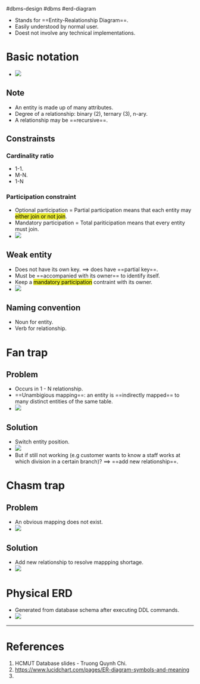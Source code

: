 #dbms-design #dbms #erd-diagram 

- Stands for ==Entity-Realationship Diagram==.
- Easily understood by normal user.
- Doest not involve any technical implementations.
# Basic notation
- ![](Pasted%20image%2020240614104537.png)
## Note
- An entity is made up of many attributes.
- Degree of a relationship: binary (2), ternary (3), n-ary.
- A relationship may be ==recursive==.
## Constrainsts
### Cardinality ratio
- 1-1.
- M-N.
- 1-N
### Participation constraint
- Optional participation = Partial participation means that each entity may <mark style="background: #e4e62d;">either join or not join</mark>.
- Mandatory participation = Total pariticipation means that every entity must join.
- ![](Pasted%20image%2020240614105349.png)
## Weak entity
- Does not have its own key. $\implies$ does have ==partial key==.
- Must be ==accompanied with its owner== to identify itself.
- Keep a <mark style="background: #e4e62d;">mandatory participation</mark> contraint with its owner.
- ![](Pasted%20image%2020240614105644.png)
## Naming convention
- Noun for entity.
- Verb for relationship.

# Fan trap
## Problem
- Occurs in 1 - N relationship.
- ==Unambigious mapping==: an entity is ==indirectly mapped== to many distinct entities of the same table.
- ![](Pasted%20image%2020240617152433.png)
## Solution
- Switch entity position.
- ![](Pasted%20image%2020240617152710.png)
- But if still not working (e.g customer wants to know a staff works at which division in a certain branch)? $\implies$ ==add new relationship==.
# Chasm trap
## Problem
- An obvious mapping does not exist.
- ![](Pasted%20image%2020240617153019.png)
## Solution
- Add new relationship to resolve mappping shortage.
- ![](Pasted%20image%2020240617153120.png)


# Physical ERD
- Generated from database schema after executing DDL commands.
- ![](Pasted%20image%2020240912142224.png)

---
# References
1. HCMUT Database slides - Truong Quynh Chi.
2. https://www.lucidchart.com/pages/ER-diagram-symbols-and-meaning
3. 